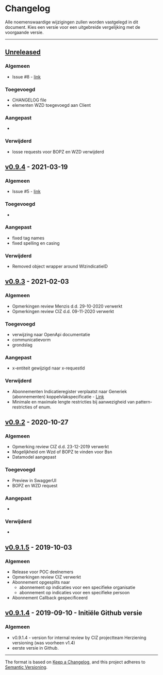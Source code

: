 # Changelog
Alle noemenswaardige wijzigingen zullen worden vastgelegd in dit document. 
Kies een versie voor een uitgebreide vergelijking met de voorgaande versie.

---
## [Unreleased]
### Algemeen
- Issue #8 - [link](https://github.com/iStandaarden/iWlz-indicatie/issues/8)

### Toegevoegd 
- CHANGELOG file
- elementen WZD toegevoegd aan Client

### Aangepast
- 

### Verwijderd
- losse requests voor BOPZ en WZD verwijderd

## [v0.9.4] - 2021-03-19
### Algemeen
- Issue #5 - [link](https://github.com/iStandaarden/iWlz-indicatie/issues/5)

### Toegevoegd 
- 

### Aangepast
- fixed tag names
- fixed spelling en casing 

### Verwijderd
- Removed object wrapper around WlzindicatieID

## [v0.9.3] - 2021-02-03
### Algemeen
- Opmerkingen review Menzis d.d. 29-10-2020 verwerkt
- Opmerkingen review CIZ d.d. 09-11-2020 verwerkt

### Toegevoegd
- verwijzing naar OpenApi documentatie
- communicatievorm
- grondslag

### Aangepast
- x-entiteit gewijzigd naar x-requestId

### Verwijderd
- Abonnementen Indicatieregister verplaatst naar Generiek (abonnementen) koppelvlakspecificatie - [Link](https://github.com/iStandaarden/iWlz-generiek)
- Minimale en maximale lengte restricties bij aanwezigheid van pattern-restricties of enum.

## [v0.9.2] - 2020-10-27
### Algemeen
- Opmerking review CIZ d.d. 23-12-2019 verwerkt
- Mogelijkheid om Wzd of BOPZ te vinden voor Bsn
- Datamodel aangepast

### Toegevoegd
- Preview in SwaggerUI
- BOPZ en WZD request

### Aangepast
- 

### Verwijderd
- 

## [v0.9.1.5] - 2019-10-03
### Algemeen
- Release voor POC deelnemers
- Opmerkingen review CIZ verwerkt
- Abonnement opgesplits naar 
    - abonnement op indicaties voor een specifieke organisatie
    - abonnement op indicaties voor een specifieke persoon
- Abonnement Callback gespecificeerd 

## [v0.9.1.4] - 2019-09-10 - Initiële Github versie
### Algemeen
- v0.9.1.4 - version for internal review by CIZ projectteam
Herziening versioning (was voorheen v1.4)
- eerste versie in Github. 

[unreleased]: https://github.com/iStandaarden/iWlz-indicatie/compare/main...wzd_bopz_cleanup
[v0.9.4]: https://github.com/iStandaarden/iWlz-indicatie/compare/v0.9.3...v0.9.4
[v0.9.3]: https://github.com/iStandaarden/iWlz-indicatie/compare/v0.9.2...v0.9.3
[v0.9.2]: https://github.com/iStandaarden/iWlz-indicatie/compare/v0.9.1.5...v0.9.2
[v0.9.1.5]: https://github.com/iStandaarden/iWlz-indicatie/compare/v0.9.1.4...v0.9.1.5
[v0.9.1.4]: https://github.com/iStandaarden/iWlz-indicatie/releases/tag/v0.9.1.4

---
The format is based on [Keep a Changelog](https://keepachangelog.com/en/1.0.0/),
and this project adheres to [Semantic Versioning](https://semver.org/spec/v2.0.0.html).